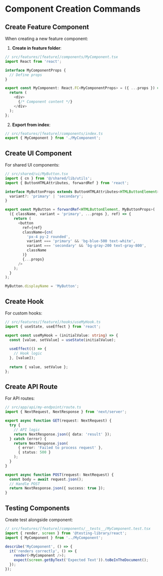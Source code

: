 # Component Creation Commands

## Create Feature Component
When creating a new feature component:

1. **Create in feature folder**:
```typescript
// src/features/[feature]/components/MyComponent.tsx
import React from 'react';

interface MyComponentProps {
  // Define props
}

export const MyComponent: React.FC<MyComponentProps> = ({ ...props }) => {
  return (
    <div>
      {/* Component content */}
    </div>
  );
};
```

2. **Export from index**:
```typescript
// src/features/[feature]/components/index.ts
export { MyComponent } from './MyComponent';
```

## Create UI Component
For shared UI components:

```typescript
// src/shared/ui/MyButton.tsx
import { cn } from '@/shared/lib/utils';
import { ButtonHTMLAttributes, forwardRef } from 'react';

interface MyButtonProps extends ButtonHTMLAttributes<HTMLButtonElement> {
  variant?: 'primary' | 'secondary';
}

export const MyButton = forwardRef<HTMLButtonElement, MyButtonProps>(
  ({ className, variant = 'primary', ...props }, ref) => {
    return (
      <button
        ref={ref}
        className={cn(
          'px-4 py-2 rounded',
          variant === 'primary' && 'bg-blue-500 text-white',
          variant === 'secondary' && 'bg-gray-200 text-gray-800',
          className
        )}
        {...props}
      />
    );
  }
);

MyButton.displayName = 'MyButton';
```

## Create Hook
For custom hooks:

```typescript
// src/features/[feature]/hooks/useMyHook.ts
import { useState, useEffect } from 'react';

export const useMyHook = (initialValue: string) => {
  const [value, setValue] = useState(initialValue);
  
  useEffect(() => {
    // Hook logic
  }, [value]);
  
  return { value, setValue };
};
```

## Create API Route
For API routes:

```typescript
// src/app/api/my-endpoint/route.ts
import { NextRequest, NextResponse } from 'next/server';

export async function GET(request: NextRequest) {
  try {
    // API logic
    return NextResponse.json({ data: 'result' });
  } catch (error) {
    return NextResponse.json(
      { error: 'Failed to process request' },
      { status: 500 }
    );
  }
}

export async function POST(request: NextRequest) {
  const body = await request.json();
  // Handle POST
  return NextResponse.json({ success: true });
}
```

## Testing Components
Create test alongside component:

```typescript
// src/features/[feature]/components/__tests__/MyComponent.test.tsx
import { render, screen } from '@testing-library/react';
import { MyComponent } from '../MyComponent';

describe('MyComponent', () => {
  it('renders correctly', () => {
    render(<MyComponent />);
    expect(screen.getByText('Expected Text')).toBeInTheDocument();
  });
});
```